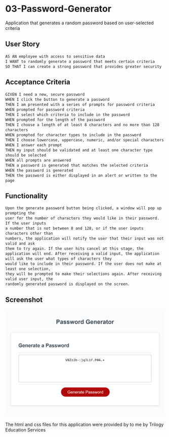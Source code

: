 # 03-Password-Generator

Application that generates a random password based on user-selected criteria

## User Story

```
AS AN employee with access to sensitive data
I WANT to randomly generate a password that meets certain criteria
SO THAT I can create a strong password that provides greater security
```

## Acceptance Criteria

```
GIVEN I need a new, secure password
WHEN I click the button to generate a password
THEN I am presented with a series of prompts for password criteria
WHEN prompted for password criteria
THEN I select which criteria to include in the password
WHEN prompted for the length of the password
THEN I choose a length of at least 8 characters and no more than 128 characters
WHEN prompted for character types to include in the password
THEN I choose lowercase, uppercase, numeric, and/or special characters
WHEN I answer each prompt
THEN my input should be validated and at least one character type should be selected
WHEN all prompts are answered
THEN a password is generated that matches the selected criteria
WHEN the password is generated
THEN the password is either displayed in an alert or written to the page
```

## Functionality

```
Upon the generate password button being clicked, a window will pop up prompting the
user for the number of characters they would like in their password. If the user inputs
a number that is not between 8 and 128, or if the user inputs characters other than 
numbers, the application will notify the user that their input was not valid and ask 
them to try again. If the user hits cancel at this stage, the application will end. After receiving a valid input, the application will ask the user what types of characters they
would like to include in their password. If the user does not make at least one selection,
they will be prompted to make their selections again. After receiving valid user input, the
randomly generated password is displayed on the screen.
```

## Screenshot

![Screenshot of website](https://github.com/ryangautier1/03-Password-Generator/blob/master/Screenshot.png?raw=true)

The html and css files for this application were provided by to me by Trilogy Education Services
